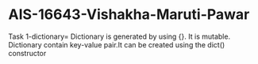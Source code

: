 # AIS-16643-Vishakha-Maruti-Pawar
Task 1-dictionary= Dictionary is generated by using {}. It is mutable. Dictionary contain key-value pair.It can be created using the dict() constructor

